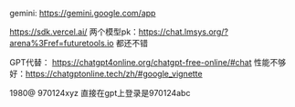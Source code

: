 gemini: https://gemini.google.com/app



https://sdk.vercel.ai/
两个模型pk：https://chat.lmsys.org/?arena%3Fref=futuretools.io 都还不错



GPT代替：
https://chatgpt4online.org/chatgpt-free-online/#chat
性能不够好：https://chatgptonline.tech/zh/#google_vignette


1980@
970124xyz
直接在gpt上登录是970124abc


